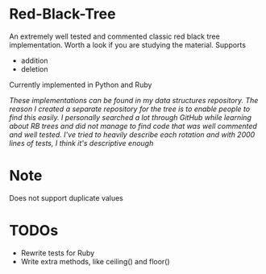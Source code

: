 # Red-Black-Tree
An extremely well tested and commented classic red black tree implementation. Worth a look if you are studying the material.
Supports
- addition
- deletion

Currently implemented in Python and Ruby

_These implementations can be found in my data structures repository.
The reason I created a separate repository for the tree is to enable people to find this easily.
I personally searched a lot through GitHub while learning about RB trees and did not manage to find code that was well commented and well tested.
I've tried to heavily describe each rotation and with 2000 lines of tests, I think it's descriptive enough_
# Note
Does not support duplicate values
# TODOs
- Rewrite tests for Ruby
- Write extra methods, like ceiling() and floor()
